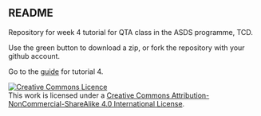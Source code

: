 ## README

Repository for week 4 tutorial for QTA class in the ASDS programme, TCD.

Use the green button to download a zip, or fork the repository with your github account. 

Go to the <a rel="guide" href="https://asds-tcd.github.io/QTA_Spring23/tutorials/tutorial04/TutorialGuide.html">guide</a> for tutorial 4.

<a rel="license" href="http://creativecommons.org/licenses/by-nc-sa/4.0/"><img alt="Creative Commons Licence" style="border-width:0" src="https://i.creativecommons.org/l/by-nc-sa/4.0/88x31.png" /></a><br />This work is licensed under a <a rel="license" href="http://creativecommons.org/licenses/by-nc-sa/4.0/">Creative Commons Attribution-NonCommercial-ShareAlike 4.0 International License</a>.
